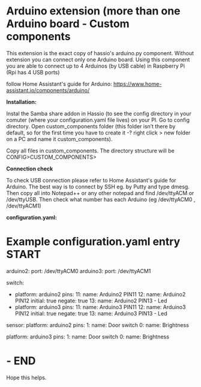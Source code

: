 # Arduino extension (more than one Arduino board - Custom components

This extension is the exact copy of hassio's arduino.py component. Without extension you can connect only one Arduino board. 
Using this component you are able to connect up to 4 Arduinos (by USB cable) in Raspberry Pi (Rpi has 4 USB ports)

follow Home Assistant's guide for Arduino: https://www.home-assistant.io/components/arduino/ 

<b>Installation:</b>

Instal the Samba share addon in Hassio (to see the config directory in your comuter (where your configuration.yaml file lives) on your PI. 
Go to config directory. Open custom_components folder (this folder isn’t there by default, so for the first time you have to create it -? right click > new folder on a PC and name it custom_components).

Copy all files in custom_components. The directory structure will be CONFIG>CUSTOM_COMPONENTS>

<b>Connection check</b>

To check USB connection please refer to Home Assistant's guide for Arduino. The best way is to connect by SSH eg. by Putty and type
dmesg. Then copy all into Notepad++ or any other notepad and find /dev/ttyACM or /dev/ttyUSB. Then check what number has each Arduino (eg /dev/ttyACM0 , /dev/ttyACM1)

<b>configuration.yaml:</b>

# Example configuration.yaml entry START

arduino2:
  port: /dev/ttyACM0
arduino3:
  port: /dev/ttyACM1
  
switch:
 - platform: arduino2
    pins:
      11:
        name: Arduino2 PIN11
      12:
        name: Arduino2 PIN12
        initial: true
        negate: true
      13:
        name: Arduino2 PIN13 - Led
  - platform: arduino3
    pins:
      11:
        name: Arduino3 PIN11
      12:
        name: Arduino3 PIN12
        initial: true
        negate: true
      13:
        name: Arduino3 PIN13 - Led

sensor:
  platform: arduino2
  pins:
    1:
      name: Door switch
    0:
      name: Brightness
      
  platform: arduino3
  pins:
    1:
      name: Door switch
    0:
      name: Brightness
 
# - END 

Hope this helps.
